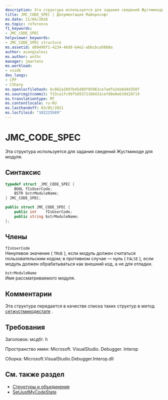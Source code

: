```yaml
---
description: Эта структура используется для задания сведений Жустмикоде для модуля.
title: JMC_CODE_SPEC | Документация Майкрософт
ms.date: 11/04/2016
ms.topic: reference
f1_keywords:
- JMC_CODE_SPEC
helpviewer_keywords:
- JMC_CODE_SPEC structure
ms.assetid: d89498f1-4234-46d9-b4e2-abbcbca5068a
author: acangialosi
ms.author: anthc
manager: jmartens
ms.workload:
- vssdk
dev_langs:
- CPP
- CSharp
ms.openlocfilehash: 6c862a2897b45d89f95963ce7adfe2da8d4d350f
ms.sourcegitcommit: f33ca1fc99f5d9372166431cefd0e0e639d20719
ms.translationtype: MT
ms.contentlocale: ru-RU
ms.lasthandoff: 03/05/2021
ms.locfileid: "102225569"
---
```

# <a name="jmc_code_spec"></a>JMC_CODE_SPEC
Эта структура используется для задания сведений Жустмикоде для модуля.

## <a name="syntax"></a>Синтаксис

```cpp
typedef struct _JMC_CODE_SPEC {
    BOOL fIsUserCode;
    BSTR bstrModuleName;
} JMC_CODE_SPEC;
```

```csharp
public struct JMC_CODE_SPEC {
    public int    fIsUserCode;
    public string bstrModuleName;
};
```

## <a name="members"></a>Члены
`fIsUserCode`\
Ненулевое значение ( `TRUE` ), если модуль должен считаться пользовательским кодом; в противном случае — нуль ( `FALSE` ), если модуль должен обрабатываться как внешний код, а не для отладки.

`bstrModuleName`\
Имя рассматриваемого модуля.

## <a name="remarks"></a>Комментарии
Эта структура передается в качестве списка таких структур в метод [сетжустмикодестате](../../../extensibility/debugger/reference/idebugengine3-setjustmycodestate.md) .

## <a name="requirements"></a>Требования
Заголовок: мсдбг. h

Пространство имен: Microsoft. VisualStudio. Debugger. Interop

Сборка: Microsoft.VisualStudio.Debugger.Interop.dll

## <a name="see-also"></a>См. также раздел
- [Структуры и объединения](../../../extensibility/debugger/reference/structures-and-unions.md)
- [SetJustMyCodeState](../../../extensibility/debugger/reference/idebugengine3-setjustmycodestate.md)
